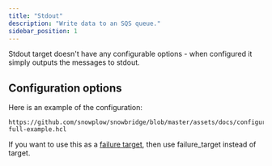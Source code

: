 ```yaml
---
title: "Stdout"
description: "Write data to an SQS queue."
sidebar_position: 1
---
```


Stdout target doesn't have any configurable options - when configured it simply outputs the messages to stdout.

## Configuration options

Here is an example of the configuration:

```hcl reference
https://github.com/snowplow/snowbridge/blob/master/assets/docs/configuration/targets/stdout-full-example.hcl
```

If you want to use this as a [failure target](/docs/destinations/forwarding-events/snowbridge/concepts/failure-model/index.md#failure-targets), then use failure_target instead of target.
